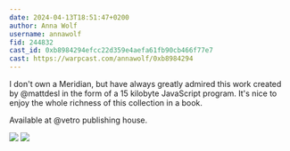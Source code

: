```yaml
---
date: 2024-04-13T18:51:47+0200
author: Anna Wolf
username: annawolf
fid: 244832
cast_id: 0xb8984294efcc22d359e4aefa61fb90cb466f77e7
cast: https://warpcast.com/annawolf/0xb8984294
---
```

I don't own a Meridian, but have always greatly admired this work created by @mattdesl in the form of a 15 kilobyte JavaScript program. It's nice to enjoy the whole richness of this collection in a book.   
  
Available at @vetro publishing house.  

![](https://imagedelivery.net/BXluQx4ige9GuW0Ia56BHw/bc4dbf48-4d5c-4cd5-4203-45e7fbcd7b00/original)
![](https://imagedelivery.net/BXluQx4ige9GuW0Ia56BHw/23144d44-9acf-4e04-5f2c-37e13e66fa00/original)